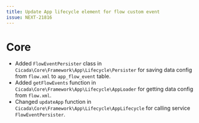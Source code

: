 ```yaml
---
title: Update App lifecycle element for flow custom event
issue: NEXT-21816
---
```

# Core
* Added `FlowEventPersister` class in `Cicada\Core\Framework\App\Lifecycle\Persister` for saving data config from `flow.xml` to `app_flow_event` table.
* Added `getFlowEvents` function in `Cicada\Core\Framework\App\Lifecycle\AppLoader` for getting data config from `flow.xml`.
* Changed `updateApp` function in `Cicada\Core\Framework\App\Lifecycle\AppLifecycle` for calling service `FlowEventPersister`.
